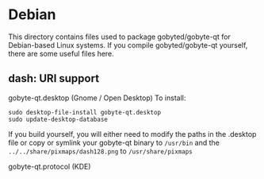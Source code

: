 
Debian
====================
This directory contains files used to package gobyted/gobyte-qt
for Debian-based Linux systems. If you compile gobyted/gobyte-qt yourself, there are some useful files here.

## dash: URI support ##


gobyte-qt.desktop  (Gnome / Open Desktop)
To install:

	sudo desktop-file-install gobyte-qt.desktop
	sudo update-desktop-database

If you build yourself, you will either need to modify the paths in
the .desktop file or copy or symlink your gobyte-qt binary to `/usr/bin`
and the `../../share/pixmaps/dash128.png` to `/usr/share/pixmaps`

gobyte-qt.protocol (KDE)

